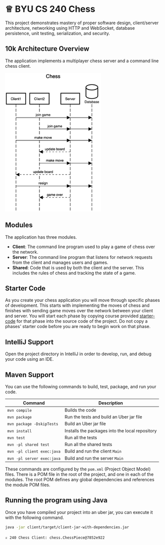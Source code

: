 # ♕ BYU CS 240 Chess

This project demonstrates mastery of proper software design, client/server architecture, networking using HTTP and WebSocket, database persistence, unit testing, serialization, and security.

## 10k Architecture Overview

The application implements a multiplayer chess server and a command line chess client.

[![Sequence Diagram](10k-architecture.png)]([https://sequencediagram.org/index.html#initialData=C4S2BsFMAIGEAtIGckCh0AcCGAnUBjEbAO2DnBElIEZVs8RCSzYKrgAmO3AorU6AGVIOAG4jUAEyzAsAIyxIYAERnzFkdKgrFIuaKlaUa0ALQA+ISPE4AXNABWAexDFoAcywBbTcLEizS1VZBSVbbVc9HGgnADNYiN19QzZSDkCrfztHFzdPH1Q-Gwzg9TDEqJj4iuSjdmoMopF7LywAaxgvJ3FC6wCLaFLQyHCdSriEseSm6NMBurT7AFcMaWAYOSdcSRTjTka+7NaO6C6emZK1YdHI-Qma6N6ss3nU4Gpl1ZkNrZwdhfeByy9hwyBA7mIT2KAyGGhuSWi9wuc0sAI49nyMG6ElQQA])

## Modules

The application has three modules.

- **Client**: The command line program used to play a game of chess over the network.
- **Server**: The command line program that listens for network requests from the client and manages users and games.
- **Shared**: Code that is used by both the client and the server. This includes the rules of chess and tracking the state of a game.

## Starter Code

As you create your chess application you will move through specific phases of development. This starts with implementing the moves of chess and finishes with sending game moves over the network between your client and server. You will start each phase by copying course provided [starter-code](starter-code/) for that phase into the source code of the project. Do not copy a phases' starter code before you are ready to begin work on that phase.

## IntelliJ Support

Open the project directory in IntelliJ in order to develop, run, and debug your code using an IDE.

## Maven Support

You can use the following commands to build, test, package, and run your code.

| Command                    | Description                                     |
| -------------------------- | ----------------------------------------------- |
| `mvn compile`              | Builds the code                                 |
| `mvn package`              | Run the tests and build an Uber jar file        |
| `mvn package -DskipTests`  | Build an Uber jar file                          |
| `mvn install`              | Installs the packages into the local repository |
| `mvn test`                 | Run all the tests                               |
| `mvn -pl shared test`      | Run all the shared tests                        |
| `mvn -pl client exec:java` | Build and run the client `Main`                 |
| `mvn -pl server exec:java` | Build and run the server `Main`                 |

These commands are configured by the `pom.xml` (Project Object Model) files. There is a POM file in the root of the project, and one in each of the modules. The root POM defines any global dependencies and references the module POM files.

## Running the program using Java

Once you have compiled your project into an uber jar, you can execute it with the following command.

```sh
java -jar client/target/client-jar-with-dependencies.jar

♕ 240 Chess Client: chess.ChessPiece@7852e922
```

